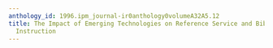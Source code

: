 ```yaml
---
anthology_id: 1996.ipm_journal-ir0anthology0volumeA32A5.12
title: The Impact of Emerging Technologies on Reference Service and Bibliographic
  Instruction
---
```

